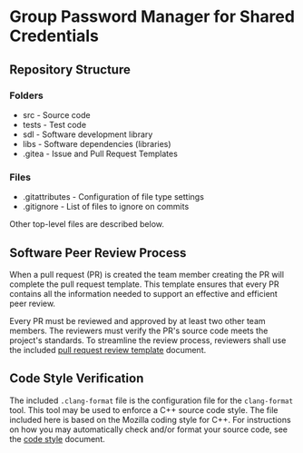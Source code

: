 # Group Password Manager for Shared Credentials

## Repository Structure

### Folders

* src    - Source code
* tests  - Test code
* sdl    - Software development library
* libs   - Software dependencies (libraries)
* .gitea - Issue and Pull Request Templates

### Files

* .gitattributes - Configuration of file type settings
* .gitignore     - List of files to ignore on commits

Other top-level files are described below.

## Software Peer Review Process

When a pull request (PR) is created the team member creating the PR will complete the pull request template. This template ensures that every PR contains all the information needed to support an effective and efficient peer review.

Every PR must be reviewed and approved by at least two other team members. The reviewers must verify the PR's source code meets the project's standards. To streamline the review process, reviewers shall use the included [pull request review template](pull_request_review_template.md) document.

## Code Style Verification

The included `.clang-format` file is the configuration file for the `clang-format` tool. This tool may be used to enforce a C++ source code style. The file included here is based on the Mozilla coding style for C++. For instructions on how you may automatically check and/or format your source code, see the [code style](code_style.md) document.

